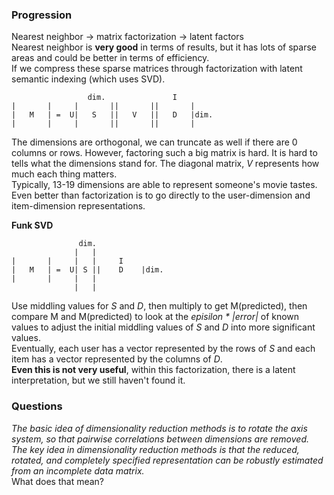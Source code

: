 ### Progression
Nearest neighbor -> matrix factorization -> latent factors  
Nearest neighbor is **very good** in terms of results, but it has lots of sparse areas and could be better in terms of efficiency.  
If we compress these sparse matrices through factorization with latent semantic indexing (which uses SVD).  
```
                 dim.               I
|       |     |       ||       ||       |
|   M   | =  U|   S   ||   V   ||   D   |dim.
|       |     |       ||       ||       |
```
The dimensions are orthogonal, we can truncate as well if there are 0 columns or rows. However, factoring such a big matrix is hard. It is hard to tells what the dimensions stand for. The diagonal matrix, *V* represents how much each thing matters.  
Typically, 13-19 dimensions are able to represent someone's movie tastes.  
Even better than factorization is to go directly to the user-dimension and item-dimension representations.  

**Funk SVD**  
```
               dim.
              |   |
|       |     |   |     I
|   M   | =  U| S ||    D    |dim.
|       |     |   |
              |   |
```
Use middling values for *S* and *D*, then multiply to get M(predicted), then compare M and M(predicted) to look at the *episilon * |error|* of known values to adjust the initial middling values of *S* and *D* into more significant values.  
Eventually, each user has a vector represented by the rows of *S* and each item has a vector represented by the columns of *D*.  
**Even this is not very useful**, within this factorization, there is a latent interpretation, but we still haven't found it. 

### Questions
*The basic idea of dimensionality reduction methods is to rotate the axis system, so that pairwise correlations between dimensions are removed. The key idea in dimensionality reduction methods is that the reduced, rotated, and completely specified representation can be robustly estimated from an incomplete data matrix.*  
What does that mean?  
